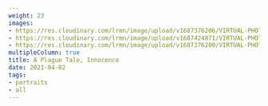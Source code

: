 ```yaml
---
weight: 23
images:
- https://res.cloudinary.com/lrmn/image/upload/v1687376206/VIRTUAL-PHOTOGRAPHY/aplaguetale/hugo19_mpysrl.png
- https://res.cloudinary.com/lrmn/image/upload/v1687424871/VIRTUAL-PHOTOGRAPHY/aplaguetale/INNOCENCE-27_q1adwv.png
- https://res.cloudinary.com/lrmn/image/upload/v1687376200/VIRTUAL-PHOTOGRAPHY/aplaguetale/hugo15_t6ltmd.png
multipleColumn: true
title: A Plague Tale, Innocence
date: 2021-04-02
tags:
- portraits
- all
---
```

